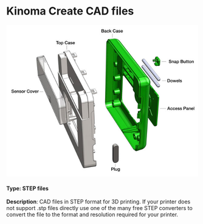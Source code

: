 # Kinoma Create CAD files

![Mou icon](https://github.com/Kinoma/kinoma-create-cad-files/blob/master/create-case.jpg?raw=true)

#### Type: STEP files

**Description**: CAD files in STEP format for 3D printing. If your printer does not support .stp files directly use one of the many free STEP converters to convert the file to the format and resolution required for your printer.

